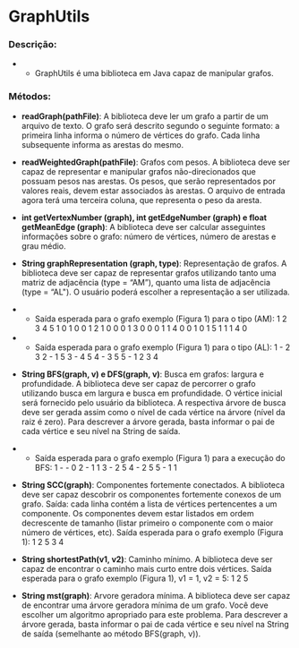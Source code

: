 # GraphUtils

### Descrição:
* * GraphUtils é uma biblioteca em Java capaz de manipular grafos.

### Métodos:
* **readGraph(pathFile)**: A biblioteca deve ler um grafo a partir de um arquivo de texto. O grafo será descrito segundo o seguinte formato: a primeira linha informa o número de vértices do grafo. Cada linha subsequente informa as arestas do mesmo.
* **readWeightedGraph(pathFile)**: Grafos com pesos. A biblioteca deve ser capaz de representar e manipular grafos não-direcionados que possuam pesos nas arestas. Os pesos, que serão representados por valores reais, devem estar associados às arestas. O arquivo de entrada agora terá uma terceira coluna, que representa o peso da aresta.
* **int getVertexNumber (graph), int getEdgeNumber (graph) e float getMeanEdge (graph)**: A biblioteca deve ser calcular asseguintes informações sobre o grafo: número de vértices, número de arestas e grau médio.
* **String graphRepresentation (graph, type)**: Representação de grafos. A biblioteca deve ser capaz de representar grafos utilizando tanto uma matriz de adjacência (type = “AM”), quanto uma lista de adjacência (type = “AL"). O usuário poderá escolher a representação a ser utilizada.
* * Saída esperada para o grafo exemplo (Figura 1) para o tipo (AM):
        1 2 3 4 5
      1 0 1 0 0 1
      2 1 0 0 0 1
      3 0 0 0 1 1
      4 0 0 1 0 1
      5 1 1 1 4 0
* * Saída esperada para o grafo exemplo (Figura 1) para o tipo (AL):
      1 - 2 3
      2 - 1 5
      3 - 4 5
      4 - 3 5
      5 - 1 2 3 4
      
* **String BFS(graph, v) e DFS(graph, v)**: Busca em grafos: largura e profundidade. A biblioteca deve ser capaz de percorrer o grafo utilizando busca em largura e busca em profundidade. O vértice inicial será fornecido pelo usuário da biblioteca. A respectiva árvore de busca deve ser gerada assim como o nível de cada vértice na árvore (nível da raiz é zero). Para descrever a árvore gerada, basta informar o pai de cada vértice e seu nível na String de saída.
* * Saída esperada para o grafo exemplo (Figura 1) para a execução do BFS:
      1 - - 0
      2 - 1 1
      3 - 2 5
      4 - 2 5
      5 - 1 1
* **String SCC(graph)**: Componentes fortemente conectados. A biblioteca deve ser capaz descobrir os componentes fortemente conexos de um grafo. Saída: cada linha contém a lista de vértices pertencentes a um componente. Os componentes devem estar listados em ordem decrescente de tamanho (listar primeiro o componente com o maior número de vértices, etc). Saída esperada para o grafo exemplo (Figura 1):
      1 2 5
      3
      4
* **String shortestPath(v1, v2)**: Caminho mínimo. A biblioteca deve ser capaz de encontrar o caminho mais curto entre dois vértices. Saída esperada para o grafo exemplo (Figura 1), v1 = 1, v2 = 5: 1 2 5
* **String mst(graph)**: Arvore geradora mínima. A biblioteca deve ser capaz de encontrar uma árvore geradora mínima de um grafo. Você deve escolher um algoritmo apropriado para este problema. Para descrever a árvore gerada, basta informar o pai de cada vértice e seu nível na String de saída (semelhante ao método BFS(graph, v)).
